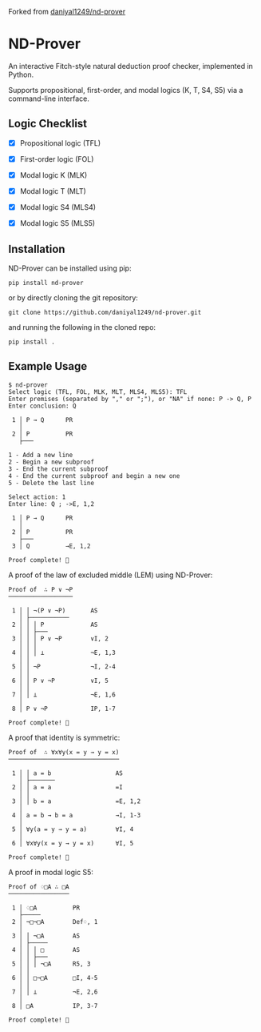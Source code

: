Forked from [daniyal1249/nd-prover](https://github.com/daniyal1249/nd-prover)

# ND-Prover

An interactive Fitch-style natural deduction proof checker, implemented in Python.

Supports propositional, first-order, and modal logics (K, T, S4, S5) via a command-line interface.


## Logic Checklist

- [x] Propositional logic (TFL)
- [x] First-order logic (FOL)
- [x] Modal logic K (MLK)
- [x] Modal logic T (MLT)
- [x] Modal logic S4 (MLS4)
- [x] Modal logic S5 (MLS5)


## Installation

ND-Prover can be installed using pip:

    pip install nd-prover

or by directly cloning the git repository:

    git clone https://github.com/daniyal1249/nd-prover.git

and running the following in the cloned repo:

    pip install .


## Example Usage

```
$ nd-prover
Select logic (TFL, FOL, MLK, MLT, MLS4, MLS5): TFL
Enter premises (separated by "," or ";"), or "NA" if none: P -> Q, P
Enter conclusion: Q

 1 │ P → Q      PR
   │
 2 │ P          PR
   ├───

1 - Add a new line
2 - Begin a new subproof
3 - End the current subproof
4 - End the current subproof and begin a new one
5 - Delete the last line

Select action: 1
Enter line: Q ; ->E, 1,2

 1 │ P → Q      PR
   │
 2 │ P          PR
   ├───
 3 │ Q          →E, 1,2

Proof complete! 🎉
```

A proof of the law of excluded middle (LEM) using ND-Prover: 

```
Proof of  ∴ P ∨ ¬P
──────────────────

 1 │ │ ¬(P ∨ ¬P)       AS
   │ ├───────────      
 2 │ │ │ P             AS
   │ │ ├───            
 3 │ │ │ P ∨ ¬P        ∨I, 2
   │ │ │               
 4 │ │ │ ⊥             ¬E, 1,3
   │ │                 
 5 │ │ ¬P              ¬I, 2-4
   │ │                 
 6 │ │ P ∨ ¬P          ∨I, 5
   │ │                 
 7 │ │ ⊥               ¬E, 1,6
   │                   
 8 │ P ∨ ¬P            IP, 1-7

Proof complete! 🎉
```

A proof that identity is symmetric: 

```
Proof of  ∴ ∀x∀y(x = y → y = x)
───────────────────────────────

 1 │ │ a = b                  AS
   │ ├───────                 
 2 │ │ a = a                  =I
   │ │                        
 3 │ │ b = a                  =E, 1,2
   │                          
 4 │ a = b → b = a            →I, 1-3
   │                          
 5 │ ∀y(a = y → y = a)        ∀I, 4
   │                          
 6 │ ∀x∀y(x = y → y = x)      ∀I, 5

Proof complete! 🎉
```

A proof in modal logic S5: 

```
Proof of ♢□A ∴ □A
─────────────────

 1 │ ♢□A          PR
   ├─────         
 2 │ ¬□¬□A        Def♢, 1
   │              
 3 │ │ ¬□A        AS
   │ ├─────       
 4 │ │ │ □        AS
   │ │ ├───       
 5 │ │ │ ¬□A      R5, 3
   │ │            
 6 │ │ □¬□A       □I, 4-5
   │ │            
 7 │ │ ⊥          ¬E, 2,6
   │              
 8 │ □A           IP, 3-7

Proof complete! 🎉
```
